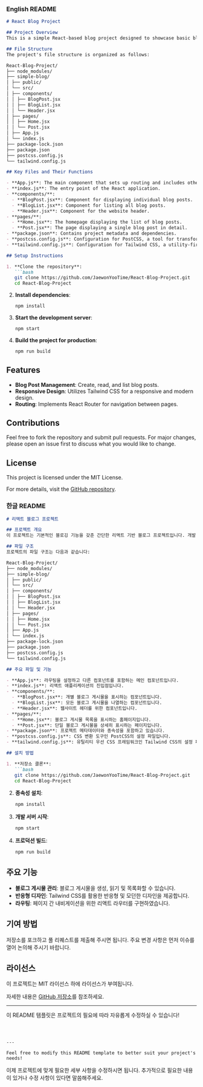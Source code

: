 ### English README

```markdown
# React Blog Project

## Project Overview
This is a simple React-based blog project designed to showcase basic blogging functionalities with a clean and modern interface. The project leverages various tools and libraries to enhance the development process and user experience.

## File Structure
The project's file structure is organized as follows:

React-Blog-Project/
├── node_modules/
├── simple-blog/
│ ├── public/
│ └── src/
│ ├── components/
│ │ ├── BlogPost.jsx
│ │ ├── BlogList.jsx
│ │ └── Header.jsx
│ ├── pages/
│ │ ├── Home.jsx
│ │ └── Post.jsx
│ ├── App.js
│ └── index.js
├── package-lock.json
├── package.json
├── postcss.config.js
└── tailwind.config.js

## Key Files and Their Functions

- **App.js**: The main component that sets up routing and includes other components.
- **index.js**: The entry point of the React application.
- **components/**:
  - **BlogPost.jsx**: Component for displaying individual blog posts.
  - **BlogList.jsx**: Component for listing all blog posts.
  - **Header.jsx**: Component for the website header.
- **pages/**:
  - **Home.jsx**: The homepage displaying the list of blog posts.
  - **Post.jsx**: The page displaying a single blog post in detail.
- **package.json**: Contains project metadata and dependencies.
- **postcss.config.js**: Configuration for PostCSS, a tool for transforming CSS.
- **tailwind.config.js**: Configuration for Tailwind CSS, a utility-first CSS framework.

## Setup Instructions

1. **Clone the repository**:
   ```bash
   git clone https://github.com/JaewonYooTime/React-Blog-Project.git
   cd React-Blog-Project
   ```

2. **Install dependencies**:
   ```bash
   npm install
   ```

3. **Start the development server**:
   ```bash
   npm start
   ```

4. **Build the project for production**:
   ```bash
   npm run build
   ```

## Features
- **Blog Post Management**: Create, read, and list blog posts.
- **Responsive Design**: Utilizes Tailwind CSS for a responsive and modern design.
- **Routing**: Implements React Router for navigation between pages.

## Contributions
Feel free to fork the repository and submit pull requests. For major changes, please open an issue first to discuss what you would like to change.

## License
This project is licensed under the MIT License.

For more details, visit the [GitHub repository](https://github.com/JaewonYooTime/React-Blog-Project).

### 한글 README

```markdown
# 리액트 블로그 프로젝트

## 프로젝트 개요
이 프로젝트는 기본적인 블로깅 기능을 갖춘 간단한 리액트 기반 블로그 프로젝트입니다. 개발 과정과 사용자 경험을 향상시키기 위해 다양한 도구와 라이브러리를 활용하고 있습니다.

## 파일 구조
프로젝트의 파일 구조는 다음과 같습니다:

React-Blog-Project/
├── node_modules/
├── simple-blog/
│ ├── public/
│ └── src/
│ ├── components/
│ │ ├── BlogPost.jsx
│ │ ├── BlogList.jsx
│ │ └── Header.jsx
│ ├── pages/
│ │ ├── Home.jsx
│ │ └── Post.jsx
│ ├── App.js
│ └── index.js
├── package-lock.json
├── package.json
├── postcss.config.js
└── tailwind.config.js

## 주요 파일 및 기능

- **App.js**: 라우팅을 설정하고 다른 컴포넌트를 포함하는 메인 컴포넌트입니다.
- **index.js**: 리액트 애플리케이션의 진입점입니다.
- **components/**:
  - **BlogPost.jsx**: 개별 블로그 게시물을 표시하는 컴포넌트입니다.
  - **BlogList.jsx**: 모든 블로그 게시물을 나열하는 컴포넌트입니다.
  - **Header.jsx**: 웹사이트 헤더를 위한 컴포넌트입니다.
- **pages/**:
  - **Home.jsx**: 블로그 게시물 목록을 표시하는 홈페이지입니다.
  - **Post.jsx**: 단일 블로그 게시물을 상세히 표시하는 페이지입니다.
- **package.json**: 프로젝트 메타데이터와 종속성을 포함하고 있습니다.
- **postcss.config.js**: CSS 변환 도구인 PostCSS의 설정 파일입니다.
- **tailwind.config.js**: 유틸리티 우선 CSS 프레임워크인 Tailwind CSS의 설정 파일입니다.

## 설치 방법

1. **저장소 클론**:
   ```bash
   git clone https://github.com/JaewonYooTime/React-Blog-Project.git
   cd React-Blog-Project
   ```

2. **종속성 설치**:
   ```bash
   npm install
   ```

3. **개발 서버 시작**:
   ```bash
   npm start
   ```

4. **프로덕션 빌드**:
   ```bash
   npm run build
   ```

## 주요 기능
- **블로그 게시물 관리**: 블로그 게시물을 생성, 읽기 및 목록화할 수 있습니다.
- **반응형 디자인**: Tailwind CSS를 활용한 반응형 및 모던한 디자인을 제공합니다.
- **라우팅**: 페이지 간 내비게이션을 위한 리액트 라우터를 구현하였습니다.

## 기여 방법
저장소를 포크하고 풀 리퀘스트를 제출해 주시면 됩니다. 주요 변경 사항은 먼저 이슈를 열어 논의해 주시기 바랍니다.

## 라이선스
이 프로젝트는 MIT 라이선스 하에 라이선스가 부여됩니다.

자세한 내용은 [GitHub 저장소](https://github.com/JaewonYooTime/React-Blog-Project)를 참조하세요.

---

이 README 템플릿은 프로젝트의 필요에 따라 자유롭게 수정하실 수 있습니다!
```



---

Feel free to modify this README template to better suit your project's needs!
```

이제 프로젝트에 맞게 필요한 세부 사항을 수정하시면 됩니다. 추가적으로 필요한 내용이 있거나 수정 사항이 있다면 말씀해주세요.
